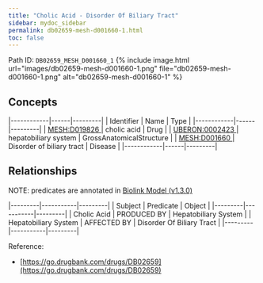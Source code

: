 ```yaml
---
title: "Cholic Acid - Disorder Of Biliary Tract"
sidebar: mydoc_sidebar
permalink: db02659-mesh-d001660-1.html
toc: false 
---
```



Path ID: `DB02659_MESH_D001660_1`
{% include image.html url="images/db02659-mesh-d001660-1.png" file="db02659-mesh-d001660-1.png" alt="db02659-mesh-d001660-1" %}

## Concepts

|------------|------|---------|
| Identifier | Name | Type    |
|------------|------|---------|
| <a href="https://identifiers.org/MESH:D019826">MESH:D019826 </a> | cholic acid | Drug |
| <a href="https://identifiers.org/UBERON:0002423">UBERON:0002423 </a> | hepatobiliary system | GrossAnatomicalStructure |
| <a href="https://identifiers.org/MESH:D001660">MESH:D001660 </a> | Disorder of biliary tract | Disease |
|------------|------|---------|

## Relationships


NOTE: predicates are annotated in <a href="https://github.com/biolink/biolink-model/releases/tag/v1.3.0">Biolink Model (v1.3.0)</a>

|---------|-----------|---------|
| Subject | Predicate | Object  |
|---------|-----------|---------|
| Cholic Acid | PRODUCED BY | Hepatobiliary System |
| Hepatobiliary System | AFFECTED BY | Disorder Of Biliary Tract |
|---------|-----------|---------|

Reference: 
  - [https://go.drugbank.com/drugs/DB02659](https://go.drugbank.com/drugs/DB02659)
